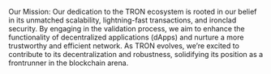 Our Mission: Our dedication to the TRON ecosystem is rooted in our belief in its unmatched scalability, lightning-fast transactions, and ironclad security. By engaging in the validation process, we aim to enhance the functionality of decentralized applications (dApps) and nurture a more trustworthy and efficient network. As TRON evolves, we’re excited to contribute to its decentralization and robustness, solidifying its position as a frontrunner in the blockchain arena.